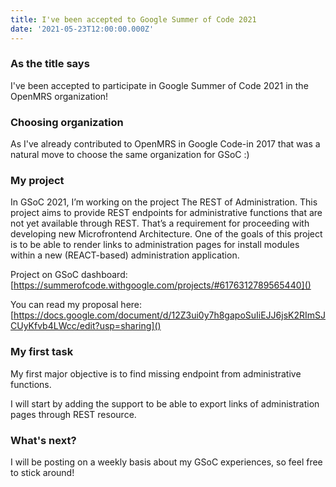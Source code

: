 ```yaml
---
title: I've been accepted to Google Summer of Code 2021
date: '2021-05-23T12:00:00.000Z'
---
```


### As the title says

I've been accepted to participate in Google Summer of Code 2021 in the OpenMRS organization!

### Choosing organization

As I've already contributed to OpenMRS in Google Code-in 2017 that was a natural move to choose the same organization
for GSoC :)

### My project

In GSoC 2021, I’m working on the project The REST of Administration. This project aims to provide REST endpoints for
administrative functions that are not yet available through REST. That’s a requirement for proceeding with developing
new Microfrontend Architecture. One of the goals of this project is to be able to render links to administration pages
for install modules within a new (REACT-based) administration application.

Project on GSoC dashboard: [https://summerofcode.withgoogle.com/projects/#6176312789565440]()

You can read my proposal
here: [https://docs.google.com/document/d/12Z3ui0y7h8gapoSuIiEJJ6jsK2RImSJCUyKfvb4LWcc/edit?usp=sharing]()

### My first task

My first major objective is to find missing endpoint from administrative functions.

I will start by adding the support to be able to export links of administration pages through REST resource.

### What's next?

I will be posting on a weekly basis about my GSoC experiences, so feel free to stick around!
